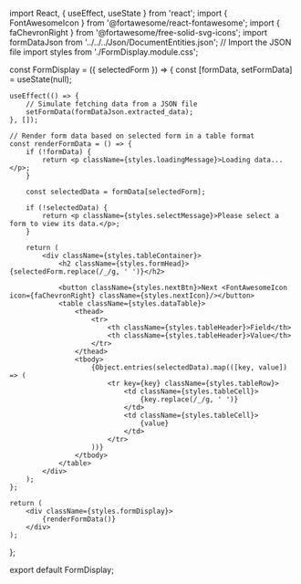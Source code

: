 import React, { useEffect, useState } from 'react';
import { FontAwesomeIcon } from '@fortawesome/react-fontawesome';
import { faChevronRight } from '@fortawesome/free-solid-svg-icons';
import formDataJson from '../../../Json/DocumentEntities.json'; // Import the JSON file
import styles from './FormDisplay.module.css';
 
const FormDisplay = ({ selectedForm }) => {
    const [formData, setFormData] = useState(null);
 
    useEffect(() => {
        // Simulate fetching data from a JSON file
        setFormData(formDataJson.extracted_data);
    }, []);
 
    // Render form data based on selected form in a table format
    const renderFormData = () => {
        if (!formData) {
            return <p className={styles.loadingMessage}>Loading data...</p>;
        }
 
        const selectedData = formData[selectedForm];
 
        if (!selectedData) {
            return <p className={styles.selectMessage}>Please select a form to view its data.</p>;
        }
 
        return (
            <div className={styles.tableContainer}>
                <h2 className={styles.formHead}>{selectedForm.replace(/_/g, ' ')}</h2>
                
                <button className={styles.nextBtn}>Next <FontAwesomeIcon icon={faChevronRight} className={styles.nextIcon}/></button>
                <table className={styles.dataTable}>
                    <thead>
                        <tr>
                            <th className={styles.tableHeader}>Field</th>
                            <th className={styles.tableHeader}>Value</th>
                        </tr>
                    </thead>
                    <tbody>
                        {Object.entries(selectedData).map(([key, value]) => (
                            <tr key={key} className={styles.tableRow}>
                                <td className={styles.tableCell}>
                                    {key.replace(/_/g, ' ')}
                                </td>
                                <td className={styles.tableCell}>
                                    {value}
                                </td>
                            </tr>
                        ))}
                    </tbody>
                </table>
            </div>
        );
    };
 
    return (
        <div className={styles.formDisplay}>
            {renderFormData()}
        </div>
    );
};
 
export default FormDisplay;
